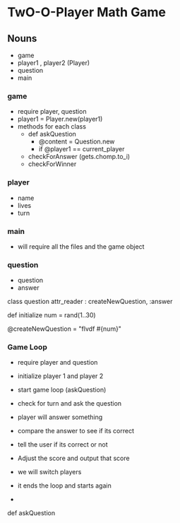 # TwO-O-Player Math Game

## Nouns
- game
- player1 , player2 (Player)
- question
- main

### game
- require player, question
- player1 = Player.new(player1)
- methods for each class
  - def askQuestion
    - @content = Question.new
    - if @player1 == current_player
  - checkForAnswer (gets.chomp.to_i)
  - checkForWinner


### player
- name
- lives
- turn

### main
- will require all the files and the game object 

### question
- question
- answer


class question
  attr_reader : createNewQuestion, :answer

def initialize
 num = rand(1..30)

 @createNewQuestion = "flvdf #{num}"

 ### Game Loop
 - require player and question
 - initialize player 1 and player 2

 - start game loop (askQuestion)
 - check for turn and ask the question
 - player will answer something
 - compare the answer to see if its correct
 - tell the user if its correct or not
 - Adjust the score and output that score
 - we will switch players 
 - it ends the loop and starts again
 - 


def askQuestion




